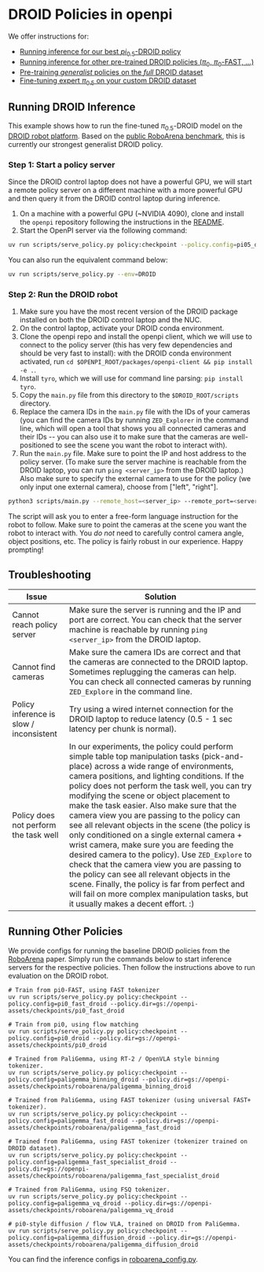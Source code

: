 # DROID Policies in openpi

We offer instructions for:
- [Running inference for our best $pi_{0.5}$-DROID policy](./README.md#running-droid-inference)
- [Running inference for other pre-trained DROID policies ($\pi_0$, $\pi_0$-FAST, ...)](./README.md#running-roboarena-baseline-policies)
- [Pre-training *generalist* policies on the *full* DROID dataset](./README_train.md#training-on-droid)
- [Fine-tuning expert $\pi_{0.5}$ on your custom DROID dataset](./README_train.md#fine-tuning-on-custom-droid-datasets)

## Running DROID Inference

This example shows how to run the fine-tuned $\pi_{0.5}$-DROID model on the [DROID robot platform](https://github.com/droid-dataset/droid). Based on the [public RoboArena benchmark](https://robo-arena.github.io/leaderboard), this is currently our strongest generalist DROID policy. 


### Step 1: Start a policy server

Since the DROID control laptop does not have a powerful GPU, we will start a remote policy server on a different machine with a more powerful GPU and then query it from the DROID control laptop during inference.

1. On a machine with a powerful GPU (~NVIDIA 4090), clone and install the `openpi` repository following the instructions in the [README](https://github.com/Physical-Intelligence/openpi).
2. Start the OpenPI server via the following command:

```bash
uv run scripts/serve_policy.py policy:checkpoint --policy.config=pi05_droid --policy.dir=gs://openpi-assets/checkpoints/pi05_droid
```

You can also run the equivalent command below:

```bash
uv run scripts/serve_policy.py --env=DROID
```

### Step 2: Run the DROID robot

1. Make sure you have the most recent version of the DROID package installed on both the DROID control laptop and the NUC.
2. On the control laptop, activate your DROID conda environment.
3. Clone the openpi repo and install the openpi client, which we will use to connect to the policy server (this has very few dependencies and should be very fast to install): with the DROID conda environment activated, run `cd $OPENPI_ROOT/packages/openpi-client && pip install -e .`.
4. Install `tyro`, which we will use for command line parsing: `pip install tyro`.
5. Copy the `main.py` file from this directory to the `$DROID_ROOT/scripts` directory.
6. Replace the camera IDs in the `main.py` file with the IDs of your cameras (you can find the camera IDs by running `ZED_Explorer` in the command line, which will open a tool that shows you all connected cameras and their IDs -- you can also use it to make sure that the cameras are well-positioned to see the scene you want the robot to interact with).
7. Run the `main.py` file. Make sure to point the IP and host address to the policy server. (To make sure the server machine is reachable from the DROID laptop, you can run `ping <server_ip>` from the DROID laptop.) Also make sure to specify the external camera to use for the policy (we only input one external camera), choose from ["left", "right"].

```bash
python3 scripts/main.py --remote_host=<server_ip> --remote_port=<server_port> --external_camera="left"
```

The script will ask you to enter a free-form language instruction for the robot to follow. Make sure to point the cameras at the scene you want the robot to interact with. You _do not_ need to carefully control camera angle, object positions, etc. The policy is fairly robust in our experience. Happy prompting!

## Troubleshooting

| Issue | Solution |
|-------|----------|
| Cannot reach policy server | Make sure the server is running and the IP and port are correct. You can check that the server machine is reachable by running `ping <server_ip>` from the DROID laptop. |
| Cannot find cameras | Make sure the camera IDs are correct and that the cameras are connected to the DROID laptop. Sometimes replugging the cameras can help. You can check all connected cameras by running `ZED_Explore` in the command line. |
| Policy inference is slow / inconsistent | Try using a wired internet connection for the DROID laptop to reduce latency (0.5 - 1 sec latency per chunk is normal). |
| Policy does not perform the task well | In our experiments, the policy could perform simple table top manipulation tasks (pick-and-place) across a wide range of environments, camera positions, and lighting conditions. If the policy does not perform the task well, you can try modifying the scene or object placement to make the task easier. Also make sure that the camera view you are passing to the policy can see all relevant objects in the scene (the policy is only conditioned on a single external camera + wrist camera, make sure you are feeding the desired camera to the policy). Use `ZED_Explore` to check that the camera view you are passing to the policy can see all relevant objects in the scene. Finally, the policy is far from perfect and will fail on more complex manipulation tasks, but it usually makes a decent effort. :) |


## Running Other Policies

We provide configs for running the baseline DROID policies from the [RoboArena](https://robo-arena.github.io/) paper. Simply run the commands below to start inference servers for the respective policies. Then follow the instructions above to run evaluation on the DROID robot.

```
# Train from pi0-FAST, using FAST tokenizer
uv run scripts/serve_policy.py policy:checkpoint --policy.config=pi0_fast_droid --policy.dir=gs://openpi-assets/checkpoints/pi0_fast_droid

# Train from pi0, using flow matching
uv run scripts/serve_policy.py policy:checkpoint --policy.config=pi0_droid --policy.dir=gs://openpi-assets/checkpoints/pi0_droid

# Trained from PaliGemma, using RT-2 / OpenVLA style binning tokenizer.
uv run scripts/serve_policy.py policy:checkpoint --policy.config=paligemma_binning_droid --policy.dir=gs://openpi-assets/checkpoints/roboarena/paligemma_binning_droid

# Trained from PaliGemma, using FAST tokenizer (using universal FAST+ tokenizer).
uv run scripts/serve_policy.py policy:checkpoint --policy.config=paligemma_fast_droid --policy.dir=gs://openpi-assets/checkpoints/roboarena/paligemma_fast_droid

# Trained from PaliGemma, using FAST tokenizer (tokenizer trained on DROID dataset).
uv run scripts/serve_policy.py policy:checkpoint --policy.config=paligemma_fast_specialist_droid --policy.dir=gs://openpi-assets/checkpoints/roboarena/paligemma_fast_specialist_droid

# Trained from PaliGemma, using FSQ tokenizer.
uv run scripts/serve_policy.py policy:checkpoint --policy.config=paligemma_vq_droid --policy.dir=gs://openpi-assets/checkpoints/roboarena/paligemma_vq_droid

# pi0-style diffusion / flow VLA, trained on DROID from PaliGemma.
uv run scripts/serve_policy.py policy:checkpoint --policy.config=paligemma_diffusion_droid --policy.dir=gs://openpi-assets/checkpoints/roboarena/paligemma_diffusion_droid
```

You can find the inference configs in [roboarena_config.py](../../src/openpi/training/misc/roboarena_config.py).
